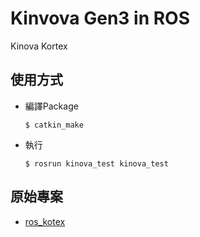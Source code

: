 # Kinvova Gen3 in ROS
Kinova Kortex

## 使用方式
- 編譯Package
    ```shell
    $ catkin_make
    ```
- 執行
    ```shell
    $ rosrun kinova_test kinova_test
    ```
## 原始專案
- [ros_kotex](https://github.com/Kinovarobotics/ros_kortex)